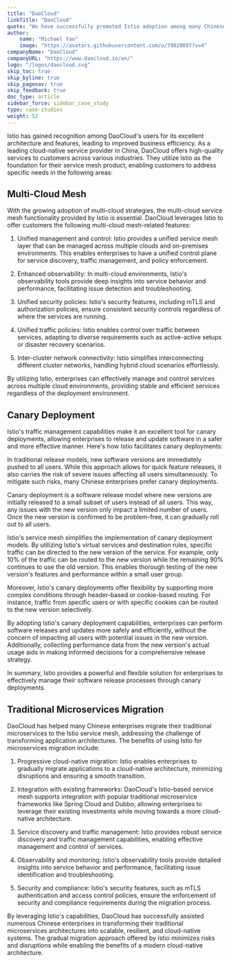 ```yaml
---
title: "DaoCloud"
linkTitle: "DaoCloud"
quote: "We have successfully promoted Istio adoption among many Chinese enterprises for multi-cloud mesh, canary deployment, and microservice migration"
author:
    name: "Michael Yao"
    image: "https://avatars.githubusercontent.com/u/79828097?v=4"
companyName: "DaoCloud"
companyURL: "https://www.daocloud.io/en/"
logo: "/logos/daocloud.svg"
skip_toc: true
skip_byline: true
skip_pagenav: true
skip_feedback: true
doc_type: article
sidebar_force: sidebar_case_study
type: case-studies
weight: 52
---
```


Istio has gained recognition among DaoCloud's users for its excellent architecture and features,
leading to improved business efficiency. As a leading cloud-native service provider in China,
DaoCloud offers high-quality services to customers across various industries. They utilize Istio
as the foundation for their service mesh product, enabling customers to address specific needs
in the following areas:

## Multi-Cloud Mesh

With the growing adoption of multi-cloud strategies, the multi-cloud service mesh functionality
provided by Istio is essential. DaoCloud leverages Istio to offer customers the following
multi-cloud mesh-related features:

1. Unified management and control: Istio provides a unified service mesh layer that can be
   managed across multiple clouds and on-premises environments. This enables enterprises to
   have a unified control plane for service discovery, traffic management, and policy enforcement.

1. Enhanced observability: In multi-cloud environments, Istio's observability tools provide deep
   insights into service behavior and performance, facilitating issue detection and troubleshooting.

1. Unified security policies: Istio's security features, including mTLS and authorization policies,
   ensure consistent security controls regardless of where the services are running.

1. Unified traffic policies: Istio enables control over traffic between services,
   adapting to diverse requirements such as active-active setups or disaster recovery scenarios.

1. Inter-cluster network connectivity: Istio simplifies interconnecting different
   cluster networks, handling hybrid cloud scenarios effortlessly.

By utilizing Istio, enterprises can effectively manage and control services across multiple cloud
environments, providing stable and efficient services regardless of the deployment environment.

## Canary Deployment

Istio's traffic management capabilities make it an excellent tool for canary deployments,
allowing enterprises to release and update software in a safer and more effective manner.
Here's how Istio facilitates canary deployments:

In traditional release models, new software versions are immediately pushed to all users.
While this approach allows for quick feature releases, it also carries the risk of severe issues
affecting all users simultaneously. To mitigate such risks, many Chinese enterprises prefer canary deployments.

Canary deployment is a software release model where new versions are initially released to
a small subset of users instead of all users. This way, any issues with the new version only
impact a limited number of users. Once the new version is confirmed to be problem-free,
it can gradually roll out to all users.

Istio's service mesh simplifies the implementation of canary deployment models.
By utilizing Istio's virtual services and destination rules, specific traffic can
be directed to the new version of the service. For example, only 10% of the traffic
can be routed to the new version while the remaining 90% continues to use the old version.
This enables thorough testing of the new version's features and performance within a small user group.

Moreover, Istio's canary deployments offer flexibility by supporting more complex conditions
through header-based or cookie-based routing. For instance, traffic from specific users or
with specific cookies can be routed to the new version selectively.

By adopting Istio's canary deployment capabilities, enterprises can perform software releases
and updates more safely and efficiently, without the concern of impacting all users with
potential issues in the new version. Additionally, collecting performance data from the
new version's actual usage aids in making informed decisions for a comprehensive release strategy.

In summary, Istio provides a powerful and flexible solution for enterprises to
effectively manage their software release processes through canary deployments.

## Traditional Microservices Migration

DaoCloud has helped many Chinese enterprises migrate their traditional microservices
to the Istio service mesh, addressing the challenge of transforming application architectures.
The benefits of using Istio for microservices migration include:

1. Progressive cloud-native migration: Istio enables enterprises to gradually
   migrate applications to a cloud-native architecture, minimizing disruptions
   and ensuring a smooth transition.

1. Integration with existing frameworks: DaoCloud's Istio-based service mesh supports
   integration with popular traditional microservice frameworks like Spring Cloud and Dubbo,
   allowing enterprises to leverage their existing investments while moving towards a
   more cloud-native architecture.

1. Service discovery and traffic management: Istio provides robust service discovery
   and traffic management capabilities, enabling effective management and control of services.

1. Observability and monitoring: Istio's observability tools provide detailed insights
   into service behavior and performance, facilitating issue identification and troubleshooting.

1. Security and compliance: Istio's security features, such as mTLS authentication and
   access control policies, ensure the enforcement of security and compliance requirements
   during the migration process.

By leveraging Istio's capabilities, DaoCloud has successfully assisted numerous Chinese enterprises
in transforming their traditional microservices architectures into scalable, resilient, and cloud-native
systems. The gradual migration approach offered by Istio minimizes risks and disruptions while enabling
the benefits of a modern cloud-native architecture.
